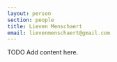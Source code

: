 ```yaml
---
layout: person
section: people
title: Lieven Menschaert
email: lievenmenschaert@gmail.com
---
```

TODO Add content here.